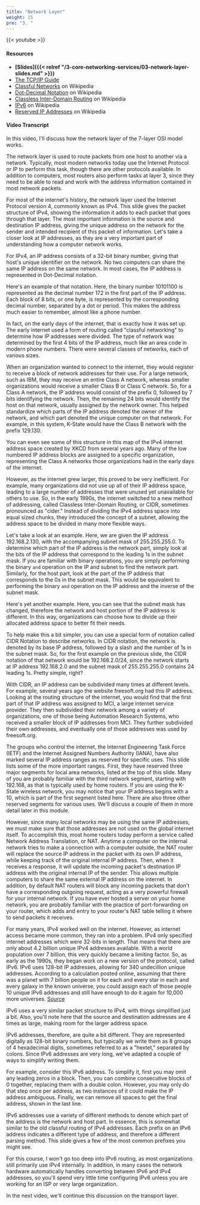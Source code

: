 ```yaml
---
title: "Network Layer"
weight: 15
pre: "3. "
---
```


{{< youtube  >}}

#### Resources

* **[Slides]({{< relref "/3-core-networking-services/03-network-layer-slides.md" >}})**
* [The TCP/IP Guide](http://www.tcpipguide.com/free/index.htm)
* [Classful Networks](https://en.wikipedia.org/wiki/Classful_network) on Wikipedia
* [Dot-Decimal Notation](https://en.wikipedia.org/wiki/Dot-decimal_notation) on Wikipedia
* [Classless Inter-Domain Routing](https://en.wikipedia.org/wiki/Classless_Inter-Domain_Routing) on Wikipedia
* [IPv6](http://en.wikipedia.org/wiki/Ipv6) on Wikipedia
* [Reserved IP Addresses](https://en.wikipedia.org/wiki/Reserved_IP_addresses) on Wikipedia

#### Video Transcript

In this video, I'll discuss how the network layer of the 7-layer OSI model works.

The network layer is used to route packets from one host to another via a network. Typically, most modern networks today use the Internet Protocol or IP to perform this task, though there are other protocols available. In addition to computers, most routers also perform tasks at layer 3, since they need to be able to read and work with the address information contained in most network packets.

For most of the internet's history, the network layer used the Internet Protocol version 4, commonly known as IPv4. This slide gives the packet structure of IPv4, showing the information it adds to each packet that goes through that layer. The most important information is the source and destination IP address, giving the unique address on the network for the sender and intended recipient of this packet of information. Let's take a closer look at IP addresses, as they are a very important part of understanding how a computer network works.

For IPv4, an IP address consists of a 32-bit binary number, giving that host's unique identifier on the network. No two computers can share the same IP address on the same network. In most cases, the IP address is represented in Dot-Decimal notation.

Here's an example of that notation. Here, the binary number 10101100 is represented as the decimal number 172 in the first part of the IP address. Each block of 8 bits, or one byte, is represented by the corresponding decimal number, separated by a dot or period. This makes the address much easier to remember, almost like a phone number.

In fact, on the early days of the internet, that is exactly how it was set up. The early internet used a form of routing called "classful networking" to determine how IP addresses were divided. The type of network was determined by the first 4 bits of the IP address, much like an area code in modern phone numbers. There were several classes of networks, each of various sizes.

When an organization wanted to connect to the internet, they would register to receive a block of network addresses for their use. For a large network, such as IBM, they may receive an entire Class A network, whereas smaller organizations would receive a smaller Class B or Class C network. So, for a Class A network, the IP address would consist of the prefix 0, followed by 7 bits identifying the network. Then, the remaining 24 bits would identify the host on that network, usually assigned by the network owner. This helped standardize which parts of the IP address denoted the owner of the network, and which part denoted the unique computer on that network. For example, in this system, K-State would have the Class B network with the prefix 129.130.

You can even see some of this structure in this map of the IPv4 internet address space created by XKCD from several years ago. Many of the low numbered IP address blocks are assigned to a specific organization, representing the Class A networks those organizations had in the early days of the internet.

However, as the internet grew larger, this proved to be very inefficient. For example, many organizations did not use up all of their IP address space, leading to a large number of addresses that were unused yet unavailable for others to use. So, in the early 1990s, the internet switched to a new method of addressing, called Classless Inter-Domain Routing, or CIDR, sometimes pronounced as "cider." Instead of dividing the IPv4 address space into equal sized chunks, they introduced the concept of a subnet, allowing the address space to be divided in many more flexible ways.

Let's take a look at an example. Here, we are given the IP address 192.168.2.130, with the accompanying subnet mask of 255.255.255.0. To determine which part of the IP address is the network part, simply look at the bits of the IP address that correspond to the leading 1s in the subnet mask. If you are familiar with binary operations, you are simply performing the binary `and` operation on the IP and subnet to find the network part. Similarly, for the host part, look at the part of the IP address that corresponds to the 0s in the subnet mask. This would be equivalent to performing the binary `and` operation on the IP address and the inverse of the subnet mask.

Here's yet another example. Here, you can see that the subnet mask has changed, therefore the network and host portion of the IP address is different. In this way, organizations can choose how to divide up their allocated address space to better fit their needs.

To help make this a bit simpler, you can use a special form of notation called CIDR Notation to describe networks. In CIDR notation, the network is denoted by its base IP address, followed by a slash and the number of 1s in the subnet mask. So, for the first example on the previous slide, the CIDR notation of that network would be 192.168.2.0/24, since the network starts at IP address 192.168.2.0 and the subnet mask of 255.255.255.0 contains 24 leading 1s. Pretty simple, right?

With CIDR, an IP address can be subdivided many times at different levels. For example, several years ago the website freesoft.org had this IP address. Looking at the routing structure of the internet, you would find that the first part of that IP address was assigned to MCI, a large internet service provider. They then subdivided their network among a variety of organizations, one of those being Automation Research Systems, who received a smaller block of IP addresses from MCI. They further subdivided their own addresses, and eventually one of those addresses was used by freesoft.org.

The groups who control the internet, the Internet Engineering Task Force (IETF) and the Internet Assigned Numbers Authority (IANA), have also marked several IP address ranges as reserved for specific uses. This slide lists some of the more important ranges. First, they have reserved three major segments for local area networks, listed at the top of this slide. Many of you are probably familiar with the third network segment, starting with 192.168, as that is typically used by home routers. If you are using the K-State wireless network, you may notice that your IP address begins with a 10, which is part of the first segment listed here. There are also three other reserved segments for various uses. We'll discuss a couple of them in more detail later in this module.

However, since many local networks may be using the same IP addresses, we must make sure that those addresses are not used on the global internet itself. To accomplish this, most home routers today perform a service called Network Address Translation, or NAT. Anytime a computer on the internal network tries to make a connection with a computer outside, the NAT router will replace the source IP address in the packet with its own IP address, while keeping track of the original internal IP address. Then, when it receives a response, it will update the incoming packet's destination IP address with the original internal IP of the sender. This allows multiple computers to share the same external IP address on the internet. In addition, by default NAT routers will block any incoming packets that don't have a corresponding outgoing request, acting as a very powerful firewall for your internal network. If you have ever hosted a server on your home network, you are probably familiar with the practice of port-forwarding on your router, which adds and entry to your router's NAT table telling it where to send packets it receives.

For many years, IPv4 worked well on the internet. However, as internet access became more common, they ran into a problem. IPv4 only specified internet addresses which were 32-bits in length. That means that there are only about 4.2 billion unique IPv4 addresses available. With a world population over 7 billion, this very quickly became a limiting factor. So, as early as the 1990s, they began work on a new version of the protocol, called IPv6. IPv6 uses 128-bit IP addresses, allowing for 340 undecillion unique addresses. According to a calculation posted online, assuming that there was a planet with 7 billion people on it for each and every star in each and every galaxy in the known universe, you could assign each of those people 10 unique IPv6 addresses and still have enough to do it again for 10,000 more universes. [Source](https://skeptics.stackexchange.com/questions/22501/are-there-enough-ipv6-addresses-for-every-atom-on-the-surface-of-the-earth)

IPv6 uses a very similar packet structure to IPv4, with things simplified just a bit. Also, you'll note here that the source and destination addresses are 4 times as large, making room for the larger address space.

IPv6 addresses, therefore, are quite a bit different. They are represented digitally as 128-bit binary numbers, but typically we write them as 8 groups of 4 hexadecimal digits, sometimes referred to as a "hextet," separated by colons. Since IPv6 addresses are very long, we've adapted a couple of ways to simplify writing them.

For example, consider this IPv6 address. To simplify it, first you may omit any leading zeros in a block. Then, you can combine consecutive blocks of 0 together, replacing them with a double colon. However, you may only do that step once per address, as two instances of it could make the IP address ambiguous. Finally, we can remove all spaces to get the final address, shown in the last line.

IPv6 addresses use a variety of different methods to denote which part of the address is the network and host part. In essence, this is somewhat similar to the old classful routing of IPv4 addresses. Each prefix on an IPv6 address indicates a different type of address, and therefore a different parsing method. This slide gives a few of the most common prefixes you might see.

For this course, I won't go too deep into IPv6 routing, as most organizations still primarily use IPv4 internally. In addition, in many cases the network hardware automatically handles converting between IPv6 and IPv4 addresses, so you'll spend very little time configuring IPv6 unless you are working for an ISP or very large organization.

In the next video, we'll continue this discussion on the transport layer.
